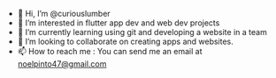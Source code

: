 - 👋 Hi, I’m @curiouslumber
- 👀 I’m interested in flutter app dev and web dev projects
- 🌱 I’m currently learning using git and developing a website in a team
- 💞️ I’m looking to collaborate on creating apps and websites.
- 📫 How to reach me : You can send me an email at noelpinto47@gmail.com

<!---
curiouslumber/curiouslumber is a ✨ special ✨ repository because its `README.md` (this file) appears on your GitHub profile.
You can click the Preview link to take a look at your changes.
--->
